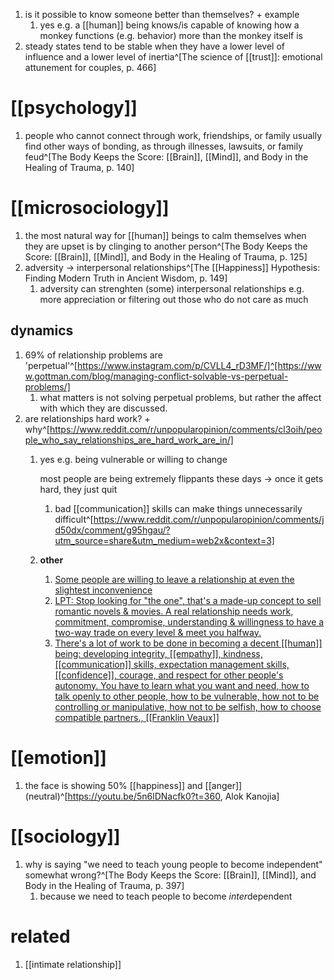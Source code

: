 1. is it possible to know someone better than themselves? + example
	1. yes e.g. a [[human]] being knows/is capable of knowing how a monkey functions (e.g. behavior) more than the monkey itself is
2. steady states tend to be stable when they have a lower level of influence and a lower level of inertia^[The science of [[trust]]: emotional attunement for couples, p. 466]

# [[psychology]]
1. people who cannot connect through work, friendships, or family usually find other ways of bonding, as through illnesses, lawsuits, or family feud^[The Body Keeps the Score: [[Brain]], [[Mind]], and Body in the Healing of Trauma, p. 140]

# [[microsociology]]
1. the most natural way for [[human]] beings to calm themselves when they are upset is by clinging to another person^[The Body Keeps the Score: [[Brain]], [[Mind]], and Body in the Healing of Trauma, p. 125]
2. adversity → interpersonal relationships^[The [[Happiness]] Hypothesis: Finding Modern Truth in Ancient Wisdom, p. 149]
	1. adversity can strenghten (some) interpersonal relationships e.g. more appreciation or filtering out those who do not care as much

## dynamics
1. 69% of relationship problems are 'perpetual'^[https://www.instagram.com/p/CVLL4_rD3MF/]^[https://www.gottman.com/blog/managing-conflict-solvable-vs-perpetual-problems/]
	1. what matters is not solving perpetual problems, but rather the affect with which they are discussed.
2. are relationships hard work? + why^[https://www.reddit.com/r/unpopularopinion/comments/cl3oih/people_who_say_relationships_are_hard_work_are_in/]
	1. yes e.g. being vulnerable or willing to change

		most people are being extremely flippants these days → once it gets hard, they just quit

		1. bad [[communication]] skills can make things unnecessarily difficult^[https://www.reddit.com/r/unpopularopinion/comments/jd50dx/comment/g95hgau/?utm_source=share&utm_medium=web2x&context=3]
	2. **other**
		1. [Some people are willing to leave a relationship at even the slightest inconvenience](https://www.reddit.com/r/AskWomen/comments/roowr1/comment/hpzu3c2/?utm_source=share&utm_medium=web2x&context=3)
		2. [LPT: Stop looking for "the one", that's a made-up concept to sell romantic novels & movies. A real relationship needs work, commitment, compromise, understanding & willingness to have a two-way trade on every level & meet you halfway.](https://www.reddit.com/r/LifeProTips/comments/src0ro/lpt_stop_looking_for_the_one_thats_a_madeup/)
		3. [There's a lot of work to be done in becoming a decent [[human]] being: developing integrity, [[empathy]], kindness, [[communication]] skills, expectation management skills, [[confidence]], courage, and respect for other people's autonomy. You have to learn what you want and need, how to talk openly to other people, how to be vulnerable, how not to be controlling or manipulative, how not to be selfish, how to choose compatible partners., [[Franklin Veaux]]](https://qr.ae/pGjSGe)

# [[emotion]]
1. the face is showing 50% [[happiness]] and [[anger]] (neutral)^[https://youtu.be/5n6lDNacfk0?t=360, Alok Kanojia]

# [[sociology]]
1. why is saying "we need to teach young people to become independent" somewhat wrong?^[The Body Keeps the Score: [[Brain]], [[Mind]], and Body in the Healing of Trauma, p. 397]
	1. because we need to teach people to become *inter*dependent

# related
1. [[intimate relationship]]